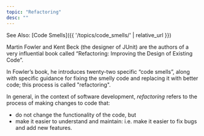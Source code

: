 ```yaml
---
topic: "Refactoring"
desc: ""
---
```


See Also: [Code Smells]({{ '/topics/code_smells/' | relative_url }})

Martin Fowler and Kent Beck (the designer of JUnit) are the authors of a very influential book called  “Refactoring: Improving the Design of Existing Code”.

In Fowler’s book, he introduces twenty-two specific “code smells”, along with specific guidance for fixing the smelly code and replacing it with better code; this process is called "refactoring".

In general, in the context of software development, *refactoring* refers to the process of making changes to code that:
* do not change the functionality of the code, but
* make it easier to understand and maintain: i.e. make it easier to fix bugs and add new features.


